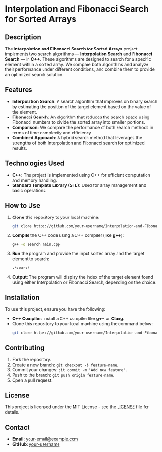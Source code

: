 # **Interpolation and Fibonacci Search for Sorted Arrays**

## **Description**
The **Interpolation and Fibonacci Search for Sorted Arrays** project implements two search algorithms — **Interpolation Search** and **Fibonacci Search** — in **C++**. These algorithms are designed to search for a specific element within a sorted array. We compare both algorithms and analyze their performance under different conditions, and combine them to provide an optimized search solution.

## **Features**
- **Interpolation Search**: A search algorithm that improves on binary search by estimating the position of the target element based on the value of the element.
- **Fibonacci Search**: An algorithm that reduces the search space using Fibonacci numbers to divide the sorted array into smaller portions.
- **Comparison**: We compare the performance of both search methods in terms of time complexity and efficiency.
- **Combined Approach**: A hybrid search method that leverages the strengths of both Interpolation and Fibonacci search for optimized results.

## **Technologies Used**
- **C++**: The project is implemented using C++ for efficient computation and memory handling.
- **Standard Template Library (STL)**: Used for array management and basic operations.

## **How to Use**
1. **Clone** this repository to your local machine:
    ```bash
    git clone https://github.com/your-username/Interpolation-and-Fibonacci-Search-for-Sorted-Arrays.git
    ```
2. **Compile** the C++ code using a C++ compiler (like **g++**):
    ```bash
    g++ -o search main.cpp
    ```
3. **Run** the program and provide the input sorted array and the target element to search:
    ```bash
    ./search
    ```
4. **Output**: The program will display the index of the target element found using either Interpolation or Fibonacci Search, depending on the choice.

## **Installation**
To use this project, ensure you have the following:
- **C++ Compiler**: Install a C++ compiler like **g++** or **Clang**.
- Clone this repository to your local machine using the command below:
    ```bash
    git clone https://github.com/your-username/Interpolation-and-Fibonacci-Search-for-Sorted-Arrays.git
    ```

## **Contributing**
1. Fork the repository.
2. Create a new branch: `git checkout -b feature-name`.
3. Commit your changes: `git commit -m 'Add new feature'`.
4. Push to the branch: `git push origin feature-name`.
5. Open a pull request.

## **License**
This project is licensed under the MIT License - see the [LICENSE](LICENSE) file for details.

## **Contact**
- **Email**: your-email@example.com
- **GitHub**: [your-username](https://github.com/your-username)
